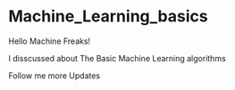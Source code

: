 # Machine_Learning_basics

Hello Machine Freaks!

I disscussed about The Basic Machine Learning algorithms

Follow me more Updates
